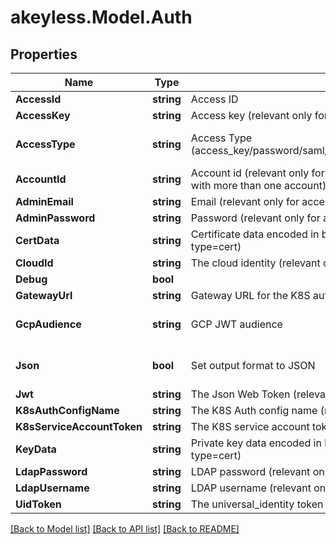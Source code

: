 # akeyless.Model.Auth

## Properties

Name | Type | Description | Notes
------------ | ------------- | ------------- | -------------
**AccessId** | **string** | Access ID | [optional] 
**AccessKey** | **string** | Access key (relevant only for access-type&#x3D;access_key) | [optional] 
**AccessType** | **string** | Access Type (access_key/password/saml/ldap/k8s/azure_ad/oidc/aws_iam/universal_identity/jwt/gcp/cert) | [optional] [default to "access_key"]
**AccountId** | **string** | Account id (relevant only for access-type&#x3D;password where the email address is associated with more than one account) | [optional] 
**AdminEmail** | **string** | Email (relevant only for access-type&#x3D;password) | [optional] 
**AdminPassword** | **string** | Password (relevant only for access-type&#x3D;password) | [optional] 
**CertData** | **string** | Certificate data encoded in base64. Used if file was not provided. (relevant only for access-type&#x3D;cert) | [optional] 
**CloudId** | **string** | The cloud identity (relevant only for access-type&#x3D;azure_ad,aws_iam,gcp) | [optional] 
**Debug** | **bool** |  | [optional] 
**GatewayUrl** | **string** | Gateway URL for the K8S authenticated (relevant only for access-type&#x3D;k8s) | [optional] 
**GcpAudience** | **string** | GCP JWT audience | [optional] [default to "akeyless.io"]
**Json** | **bool** | Set output format to JSON | [optional] [default to false]
**Jwt** | **string** | The Json Web Token (relevant only for access-type&#x3D;jwt/oidc) | [optional] 
**K8sAuthConfigName** | **string** | The K8S Auth config name (relevant only for access-type&#x3D;k8s) | [optional] 
**K8sServiceAccountToken** | **string** | The K8S service account token. (relevant only for access-type&#x3D;k8s) | [optional] 
**KeyData** | **string** | Private key data encoded in base64. Used if file was not provided.(relevant only for access-type&#x3D;cert) | [optional] 
**LdapPassword** | **string** | LDAP password (relevant only for access-type&#x3D;ldap) | [optional] 
**LdapUsername** | **string** | LDAP username (relevant only for access-type&#x3D;ldap) | [optional] 
**UidToken** | **string** | The universal_identity token (relevant only for access-type&#x3D;universal_identity) | [optional] 

[[Back to Model list]](../README.md#documentation-for-models) [[Back to API list]](../README.md#documentation-for-api-endpoints) [[Back to README]](../README.md)

